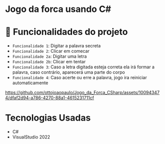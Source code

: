 # Jogo da forca usando C#

# :hammer: Funcionalidades do projeto

- `Funcionalidade 1`: Digitar a palavra secreta
- `Funcionalidade 2`: Clicar em comecar
- `Funcionalidade 2a`: Digitar uma letra
- `Funcionalidade 2b`: Clicar em tentar
- `Funcionalidade 3`: Caso a letra digitada esteja correta ela irá formar a palavra, caso contrário, aparecerá uma parte do corpo
- `Funcionalidade 4`: Caso acerte ou erre a palavra, jogo ira reiniciar automaticamente


https://github.com/ottojoaopaulo/Jogo_da_Forca_CSharp/assets/100943474/dfaf2d94-a786-4270-88a1-4615231711cf


# Tecnologias Usadas
 - C#
 - VisualStudio 2022
